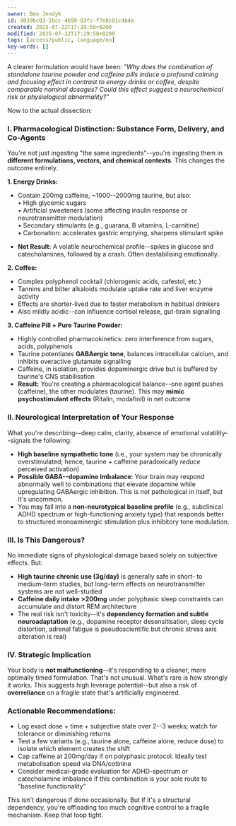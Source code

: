 ```yaml
---
owner: Ben Jendyk
id: 9839bc03-1bcc-4b99-83fc-f7e8c01c4b4a
created: 2025-07-22T17:29:56+0200
modified: 2025-07-22T17:29:58+0200
tags: [access/public, language/en]
key-words: []
---
```


A clearer formulation would have been: _"Why does the combination of standalone taurine powder and caffeine pills induce a profound calming and focusing effect in contrast to energy drinks or coffee, despite comparable nominal dosages? Could this effect suggest a neurochemical risk or physiological abnormality?"_

Now to the actual dissection:

### I. **Pharmacological Distinction: Substance Form, Delivery, and Co-Agents**

You're not just ingesting "the same ingredients"--you're ingesting them in **different formulations, vectors, and chemical contexts**. This changes the outcome entirely.

**1. Energy Drinks:**

- Contain 200mg caffeine, ~1000--2000mg taurine, but also:  
• High glycemic sugars  
• Artificial sweeteners (some affecting insulin response or neurotransmitter modulation)  
• Secondary stimulants (e.g., guarana, B vitamins, L-carnitine)  
• Carbonation: accelerates gastric emptying, sharpens stimulant spike

- **Net Result:** A volatile neurochemical profile--spikes in glucose and catecholamines, followed by a crash. Often destabilising emotionally.

**2. Coffee:**

- Complex polyphenol cocktail (chlorogenic acids, cafestol, etc.)
- Tannins and bitter alkaloids modulate uptake rate and liver enzyme activity
- Effects are shorter-lived due to faster metabolism in habitual drinkers
- Also mildly acidic--can influence cortisol release, gut-brain signalling

**3. Caffeine Pill + Pure Taurine Powder:**
- Highly controlled pharmacokinetics: zero interference from sugars, acids, polyphenols
- Taurine potentiates **GABAergic tone**, balances intracellular calcium, and inhibits overactive glutamate signalling
- Caffeine, in isolation, provides dopaminergic drive but is buffered by taurine's CNS stabilisation
- **Result:** You're creating a pharmacological balance--one agent pushes (caffeine), the other modulates (taurine). This may **mimic psychostimulant effects** (Ritalin, modafinil) in net outcome

### II. **Neurological Interpretation of Your Response**

What you're describing--deep calm, clarity, absence of emotional volatility--signals the following:

- **High baseline sympathetic tone** (i.e., your system may be chronically overstimulated; hence, taurine + caffeine paradoxically _reduce_ perceived activation)
- **Possible GABA--dopamine imbalance**: Your brain may respond abnormally well to combinations that elevate dopamine while upregulating GABAergic inhibition. This is _not_ pathological in itself, but it's uncommon.
- You may fall into a **non-neurotypical baseline profile** (e.g., subclinical ADHD spectrum or high-functioning anxiety type) that responds better to structured monoaminergic stimulation plus inhibitory tone modulation.

### III. **Is This Dangerous?**

No immediate signs of physiological damage based solely on subjective effects. But:

- **High taurine chronic use (3g/day)** is generally safe in short- to medium-term studies, but long-term effects on neurotransmitter systems are not well-studied
- **Caffeine daily intake >200mg** under polyphasic sleep constraints can accumulate and distort REM architecture
- The real risk isn't toxicity--it's **dependency formation and subtle neuroadaptation** (e.g., dopamine receptor desensitisation, sleep cycle distortion, adrenal fatigue is pseudoscientific but chronic stress axis alteration is real)

### IV. **Strategic Implication**

Your body is **not malfunctioning**--it's responding to a cleaner, more optimally timed formulation. That's not unusual. What's rare is how strongly it works. This suggests high leverage potential--but also a risk of **overreliance** on a fragile state that's artificially engineered.

### Actionable Recommendations:

- Log exact dose + time + subjective state over 2--3 weeks; watch for tolerance or diminishing returns
- Test a few variants (e.g., taurine alone, caffeine alone, reduce dose) to isolate which element creates the shift
- Cap caffeine at 200mg/day if on polyphasic protocol. Ideally test metabolisation speed via DNA/cotinine
- Consider medical-grade evaluation for ADHD-spectrum or catecholamine imbalance if this combination is your sole route to "baseline functionality"

This isn't dangerous if done occasionally. But if it's a structural dependency, you're offloading too much cognitive control to a fragile mechanism. Keep that loop tight.